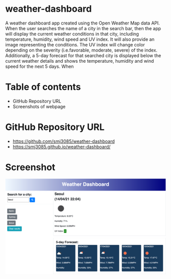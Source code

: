 # weather-dashboard

A weather dashboard app created using the Open Weather Map data API. 
When the user searches the name of a city in the search bar, then the app will display the current weather conditions in that city, including temperature, humidity, wind speed and UV index. It will also provide an image representing the conditions. The UV index will change color depending on the severity (i.e.favorable, moderate, severe) of the index. 
Additionally, a 5-day forecast for that searched city is displayed below the current weather details and shows the temperature, humidity and wind speed for the next 5 days. 
When 

# Table of contents
* GitHub Repository URL
* Screenshots of webpage

# GitHub Repository URL
* https://github.com/smj3085/weather-dashboard
* https://smj3085.github.io/weather-dashboard/

# Screenshot
![picture](./assets/screencapture1.png)